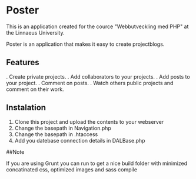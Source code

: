 # Poster

This is an application created for the cource "Webbutveckling med PHP" at the Linnaeus University.

Poster is an application that makes it easy to create projectblogs.

## Features

. Create private projects. 
. Add collaborators to your projects.
. Add posts to your project.
. Comment on posts. 
. Watch others public projects and comment on their work.

## Instalation 

1. Clone this project and upload the contents to your webserver
2. Change the basepath in Navigation.php
3. Change the basepath in .htaccess
4. Add you datebase connection details in DALBase.php

##Note 

If you are using Grunt you can run <grunt build> to get a nice build folder with minimized concatinated css, optimized images and sass compile

